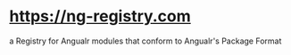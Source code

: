 # https://ng-registry.com  

a Registry for Angualr modules that conform to Angualr's Package Format